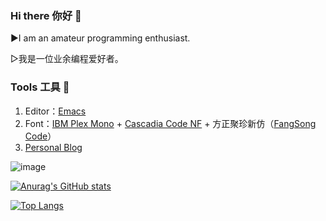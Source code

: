### Hi there 你好 👋

▶I am an amateur programming enthusiast.

▷我是一位业余编程爱好者。

### Tools 工具 🔧

1. Editor：[Emacs](https://www.gnu.org/software/emacs/)
2. Font：[IBM Plex Mono](https://github.com/IBM/plex/releases?q=mono&expanded=true) + [Cascadia Code NF](https://github.com/microsoft/cascadia-code) + 方正聚珍新仿（[FangSong Code](https://github.com/zhimoe/programming-fonts/tree/master/fonts)）
3. [Personal Blog](https://tomoemami.github.io/blog/)

![image](https://github.com/user-attachments/assets/ccd64fbf-4314-43a8-a9ee-e11f08f1a6fe)


[![Anurag's GitHub stats](https://github-readme-stats.vercel.app/api?username=TomoeMami&show_icons=true&theme=gruvbox)](https://github.com/anuraghazra/github-readme-stats)

[![Top Langs](https://github-readme-stats.vercel.app/api/top-langs/?username=TomoeMami&layout=compact)](https://github.com/anuraghazra/github-readme-stats)
